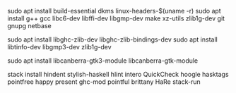 sudo apt install build-essential dkms linux-headers-$(uname -r)
sudo apt install g++ gcc libc6-dev libffi-dev libgmp-dev make xz-utils zlib1g-dev git gnupg netbase

sudo apt install libghc-zlib-dev libghc-zlib-bindings-dev
sudo apt install libtinfo-dev libgmp3-dev zlib1g-dev

sudo apt install libcanberra-gtk3-module libcanberra-gtk-module

stack install hindent stylish-haskell hlint intero QuickCheck hoogle hasktags pointfree happy present ghc-mod pointful brittany HaRe stack-run
